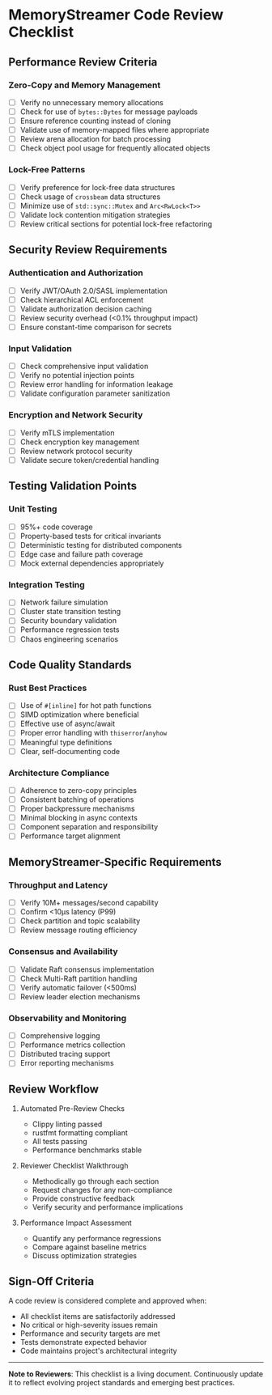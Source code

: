 # MemoryStreamer Code Review Checklist

## Performance Review Criteria

### Zero-Copy and Memory Management
- [ ] Verify no unnecessary memory allocations
- [ ] Check for use of `bytes::Bytes` for message payloads
- [ ] Ensure reference counting instead of cloning
- [ ] Validate use of memory-mapped files where appropriate
- [ ] Review arena allocation for batch processing
- [ ] Check object pool usage for frequently allocated objects

### Lock-Free Patterns
- [ ] Verify preference for lock-free data structures
- [ ] Check usage of `crossbeam` data structures
- [ ] Minimize use of `std::sync::Mutex` and `Arc<RwLock<T>>`
- [ ] Validate lock contention mitigation strategies
- [ ] Review critical sections for potential lock-free refactoring

## Security Review Requirements

### Authentication and Authorization
- [ ] Verify JWT/OAuth 2.0/SASL implementation
- [ ] Check hierarchical ACL enforcement
- [ ] Validate authorization decision caching
- [ ] Review security overhead (<0.1% throughput impact)
- [ ] Ensure constant-time comparison for secrets

### Input Validation
- [ ] Check comprehensive input validation
- [ ] Verify no potential injection points
- [ ] Review error handling for information leakage
- [ ] Validate configuration parameter sanitization

### Encryption and Network Security
- [ ] Verify mTLS implementation
- [ ] Check encryption key management
- [ ] Review network protocol security
- [ ] Validate secure token/credential handling

## Testing Validation Points

### Unit Testing
- [ ] 95%+ code coverage
- [ ] Property-based tests for critical invariants
- [ ] Deterministic testing for distributed components
- [ ] Edge case and failure path coverage
- [ ] Mock external dependencies appropriately

### Integration Testing
- [ ] Network failure simulation
- [ ] Cluster state transition testing
- [ ] Security boundary validation
- [ ] Performance regression tests
- [ ] Chaos engineering scenarios

## Code Quality Standards

### Rust Best Practices
- [ ] Use of `#[inline]` for hot path functions
- [ ] SIMD optimization where beneficial
- [ ] Effective use of async/await
- [ ] Proper error handling with `thiserror`/`anyhow`
- [ ] Meaningful type definitions
- [ ] Clear, self-documenting code

### Architecture Compliance
- [ ] Adherence to zero-copy principles
- [ ] Consistent batching of operations
- [ ] Proper backpressure mechanisms
- [ ] Minimal blocking in async contexts
- [ ] Component separation and responsibility
- [ ] Performance target alignment

## MemoryStreamer-Specific Requirements

### Throughput and Latency
- [ ] Verify 10M+ messages/second capability
- [ ] Confirm <10μs latency (P99)
- [ ] Check partition and topic scalability
- [ ] Review message routing efficiency

### Consensus and Availability
- [ ] Validate Raft consensus implementation
- [ ] Check Multi-Raft partition handling
- [ ] Verify automatic failover (<500ms)
- [ ] Review leader election mechanisms

### Observability and Monitoring
- [ ] Comprehensive logging
- [ ] Performance metrics collection
- [ ] Distributed tracing support
- [ ] Error reporting mechanisms

## Review Workflow

1. Automated Pre-Review Checks
   - Clippy linting passed
   - rustfmt formatting compliant
   - All tests passing
   - Performance benchmarks stable

2. Reviewer Checklist Walkthrough
   - Methodically go through each section
   - Request changes for any non-compliance
   - Provide constructive feedback
   - Verify security and performance implications

3. Performance Impact Assessment
   - Quantify any performance regressions
   - Compare against baseline metrics
   - Discuss optimization strategies

## Sign-Off Criteria

A code review is considered complete and approved when:
- All checklist items are satisfactorily addressed
- No critical or high-severity issues remain
- Performance and security targets are met
- Tests demonstrate expected behavior
- Code maintains project's architectural integrity

---

**Note to Reviewers**: This checklist is a living document. Continuously update it to reflect evolving project standards and emerging best practices.